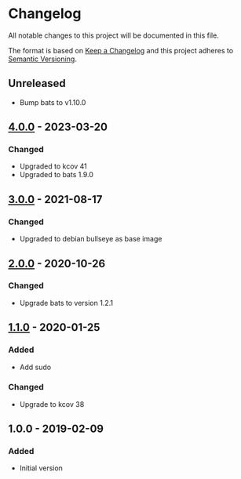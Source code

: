 # Changelog
All notable changes to this project will be documented in this file.

The format is based on [Keep a Changelog](http://keepachangelog.com/en/1.0.0/)
and this project adheres to [Semantic Versioning](http://semver.org/spec/v2.0.0.html).

## Unreleased
- Bump bats to v1.10.0

## [4.0.0] - 2023-03-20
### Changed
- Upgraded to kcov 41
- Upgraded to bats 1.9.0

## [3.0.0] - 2021-08-17
### Changed
- Upgraded to debian bullseye as base image

## [2.0.0] - 2020-10-26
### Changed
- Upgrade bats to version 1.2.1

## [1.1.0] - 2020-01-25
### Added
- Add sudo
### Changed
- Upgrade to kcov 38

## 1.0.0 - 2019-02-09
### Added
- Initial version

[Unreleased]: https://github.com/particleflux/circleci-bats-kcov/compare/4.0.0...HEAD
[4.0.0]: https://github.com/particleflux/circleci-bats-kcov/compare/3.0.0...4.0.0
[3.0.0]: https://github.com/particleflux/circleci-bats-kcov/compare/2.0.0...3.0.0
[2.0.0]: https://github.com/particleflux/circleci-bats-kcov/compare/1.1.0...2.0.0
[1.1.0]: https://github.com/particleflux/circleci-bats-kcov/compare/1.0.0...1.1.0
